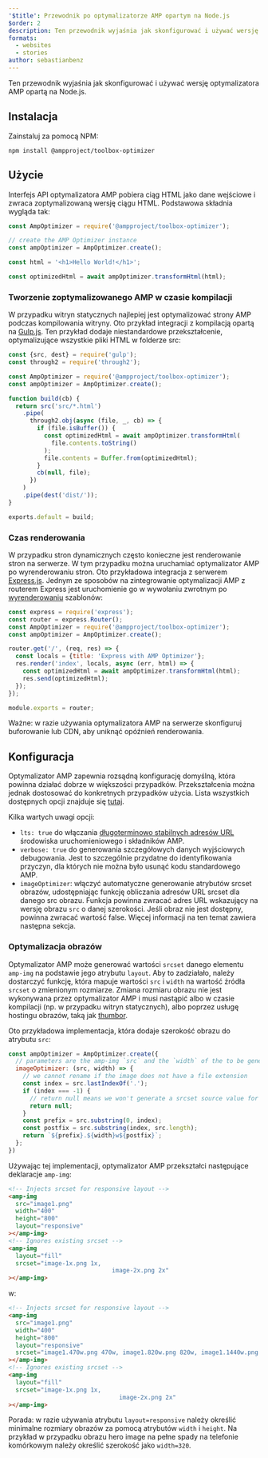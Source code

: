 ```yaml
---
'$title': Przewodnik po optymalizatorze AMP opartym na Node.js
$order: 2
description: Ten przewodnik wyjaśnia jak skonfigurować i używać wersję optymalizatora AMP opartą na Node.js.
formats:
  - websites
  - stories
author: sebastianbenz
---
```


Ten przewodnik wyjaśnia jak skonfigurować i używać wersję optymalizatora AMP opartą na Node.js.

## Instalacja

Zainstaluj za pomocą NPM:

```shell
npm install @ampproject/toolbox-optimizer
```

## Użycie

Interfejs API optymalizatora AMP pobiera ciąg HTML jako dane wejściowe i zwraca zoptymalizowaną wersję ciągu HTML. Podstawowa składnia wygląda tak:

```js
const AmpOptimizer = require('@ampproject/toolbox-optimizer');

// create the AMP Optimizer instance
const ampOptimizer = AmpOptimizer.create();

const html = '<h1>Hello World!</h1>';

const optimizedHtml = await ampOptimizer.transformHtml(html);
```

### Tworzenie zoptymalizowanego AMP w czasie kompilacji

W przypadku witryn statycznych najlepiej jest optymalizować strony AMP podczas kompilowania witryny. Oto przykład integracji z kompilacją opartą na [Gulp.js](https://gulpjs.com/). Ten przykład dodaje niestandardowe przekształcenie, optymalizujące wszystkie pliki HTML w folderze src:

```js
const {src, dest} = require('gulp');
const through2 = require('through2');

const AmpOptimizer = require('@ampproject/toolbox-optimizer');
const ampOptimizer = AmpOptimizer.create();

function build(cb) {
  return src('src/*.html')
    .pipe(
      through2.obj(async (file, _, cb) => {
        if (file.isBuffer()) {
          const optimizedHtml = await ampOptimizer.transformHtml(
            file.contents.toString()
          );
          file.contents = Buffer.from(optimizedHtml);
        }
        cb(null, file);
      })
    )
    .pipe(dest('dist/'));
}

exports.default = build;
```

### Czas renderowania

W przypadku stron dynamicznych często konieczne jest renderowanie stron na serwerze. W tym przypadku można uruchamiać optymalizator AMP po wyrenderowaniu stron. Oto przykładowa integracja z serwerem [Express.js](https://expressjs.com/). Jednym ze sposobów na zintegrowanie optymalizacji AMP z routerem Express jest uruchomienie go w wywołaniu zwrotnym po [wyrenderowaniu](https://expressjs.com/en/api.html#app.render) szablonów:

```js
const express = require('express');
const router = express.Router();
const AmpOptimizer = require('@ampproject/toolbox-optimizer');
const ampOptimizer = AmpOptimizer.create();

router.get('/', (req, res) => {
  const locals = {title: 'Express with AMP Optimizer'};
  res.render('index', locals, async (err, html) => {
    const optimizedHtml = await ampOptimizer.transformHtml(html);
    res.send(optimizedHtml);
  });
});

module.exports = router;
```

Ważne: w razie używania optymalizatora AMP na serwerze skonfiguruj buforowanie lub CDN, aby uniknąć opóźnień renderowania.

## Konfiguracja

Optymalizator AMP zapewnia rozsądną konfigurację domyślną, która powinna działać dobrze w większości przypadków. Przekształcenia można jednak dostosować do konkretnych przypadków użycia. Lista wszystkich dostępnych opcji znajduje się [tutaj](https://github.com/ampproject/amp-toolbox/tree/main/packages/optimizer#options).

Kilka wartych uwagi opcji:

- `lts: true` do włączania [długoterminowo stabilnych adresów URL](https://github.com/ampproject/amphtml/blob/main/docs/lts-release.md) środowiska uruchomieniowego i składników AMP.
- `verbose: true` do generowania szczegółowych danych wyjściowych debugowania. Jest to szczególnie przydatne do identyfikowania przyczyn, dla których nie można było usunąć kodu standardowego AMP.
- `imageOptimizer`: włączyć automatyczne generowanie atrybutów srcset obrazów, udostępniając funkcję obliczania adresów URL srcset dla danego src obrazu. Funkcja powinna zwracać adres URL wskazujący na wersję obrazu `src` o danej szerokości. Jeśli obraz nie jest dostępny, powinna zwracać wartość false. Więcej informacji na ten temat zawiera następna sekcja.

### Optymalizacja obrazów

Optymalizator AMP może generować wartości `srcset` danego elementu `amp-img` na podstawie jego atrybutu `layout`. Aby to zadziałało, należy dostarczyć funkcję, która mapuje wartości `src` i `width` na wartość źródła `srcset` o zmienionym rozmiarze. Zmiana rozmiaru obrazu nie jest wykonywana przez optymalizator AMP i musi nastąpić albo w czasie kompilacji (np. w przypadku witryn statycznych), albo poprzez usługę hostingu obrazów, taką jak [thumbor](https://github.com/thumbor/thumbor).

Oto przykładowa implementacja, która dodaje szerokość obrazu do atrybutu `src`:

```js
const ampOptimizer = AmpOptimizer.create({
  // parameters are the amp-img `src` and the `width` of the to be generated srcset source value
  imageOptimizer: (src, width) => {
    // we cannot rename if the image does not have a file extension
    const index = src.lastIndexOf('.');
    if (index === -1) {
      // return null means we won't generate a srcset source value for this width
      return null;
    }
    const prefix = src.substring(0, index);
    const postfix = src.substring(index, src.length);
    return `${prefix}.${width}w${postfix}`;
  };
})
```

Używając tej implementacji, optymalizator AMP przekształci następujące deklaracje `amp-img`:

```html
<!-- Injects srcset for responsive layout -->
<amp-img
  src="image1.png"
  width="400"
  height="800"
  layout="responsive"
></amp-img>
<!-- Ignores existing srcset -->
<amp-img
  layout="fill"
  srcset="image-1x.png 1x,
                             image-2x.png 2x"
></amp-img>
```

w:

```html
<!-- Injects srcset for responsive layout -->
<amp-img
  src="image1.png"
  width="400"
  height="800"
  layout="responsive"
  srcset="image1.470w.png 470w, image1.820w.png 820w, image1.1440w.png 1440w"
></amp-img>
<!-- Ignores existing srcset -->
<amp-img
  layout="fill"
  srcset="image-1x.png 1x,
                               image-2x.png 2x"
></amp-img>
```

Porada: w razie używania atrybutu `layout=responsive` należy określić minimalne rozmiary obrazów za pomocą atrybutów `width` i `height`. Na przykład w przypadku obrazu hero image na pełne spady na telefonie komórkowym należy określić szerokość jako `width=320`.
